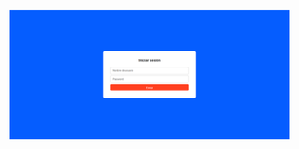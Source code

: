 
![Preview](https://github.com/soymilidev/FE-III/blob/main/C08/C8-DH/form_conValidaciones/src/assets/preview.png)

